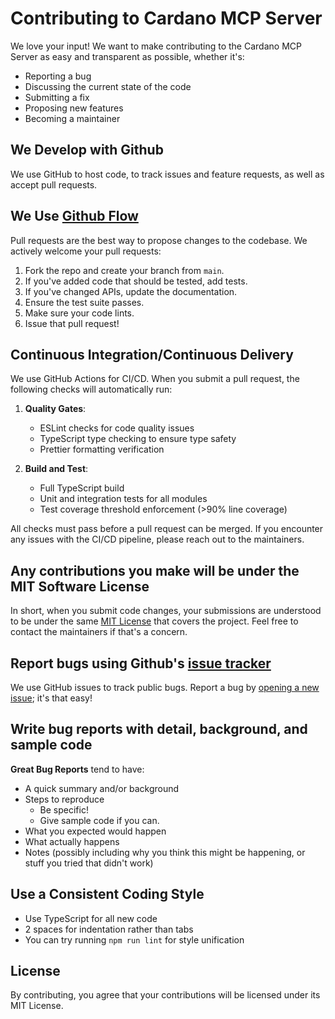 # Contributing to Cardano MCP Server

We love your input! We want to make contributing to the Cardano MCP Server as easy and transparent as possible, whether it's:

- Reporting a bug
- Discussing the current state of the code
- Submitting a fix
- Proposing new features
- Becoming a maintainer

## We Develop with Github

We use GitHub to host code, to track issues and feature requests, as well as accept pull requests.

## We Use [Github Flow](https://guides.github.com/introduction/flow/index.html)

Pull requests are the best way to propose changes to the codebase. We actively welcome your pull requests:

1. Fork the repo and create your branch from `main`.
2. If you've added code that should be tested, add tests.
3. If you've changed APIs, update the documentation.
4. Ensure the test suite passes.
5. Make sure your code lints.
6. Issue that pull request!

## Continuous Integration/Continuous Delivery

We use GitHub Actions for CI/CD. When you submit a pull request, the following checks will automatically run:

1. **Quality Gates**:

   - ESLint checks for code quality issues
   - TypeScript type checking to ensure type safety
   - Prettier formatting verification

2. **Build and Test**:
   - Full TypeScript build
   - Unit and integration tests for all modules
   - Test coverage threshold enforcement (>90% line coverage)

All checks must pass before a pull request can be merged. If you encounter any issues with the CI/CD pipeline, please reach out to the maintainers.

## Any contributions you make will be under the MIT Software License

In short, when you submit code changes, your submissions are understood to be under the same [MIT License](http://choosealicense.com/licenses/mit/) that covers the project. Feel free to contact the maintainers if that's a concern.

## Report bugs using Github's [issue tracker](https://github.com/Jimmyh-world/Cardano_MCP/issues)

We use GitHub issues to track public bugs. Report a bug by [opening a new issue](https://github.com/Jimmyh-world/Cardano_MCP/issues/new); it's that easy!

## Write bug reports with detail, background, and sample code

**Great Bug Reports** tend to have:

- A quick summary and/or background
- Steps to reproduce
  - Be specific!
  - Give sample code if you can.
- What you expected would happen
- What actually happens
- Notes (possibly including why you think this might be happening, or stuff you tried that didn't work)

## Use a Consistent Coding Style

- Use TypeScript for all new code
- 2 spaces for indentation rather than tabs
- You can try running `npm run lint` for style unification

## License

By contributing, you agree that your contributions will be licensed under its MIT License.
